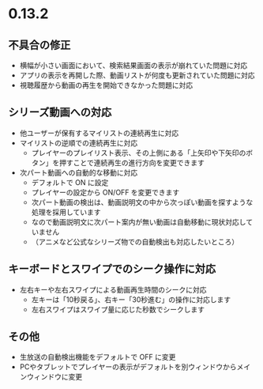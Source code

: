 ﻿# 0.13.2

## 不具合の修正

* 横幅が小さい画面において、検索結果画面の表示が崩れていた問題に対応
* アプリの表示を再開した際、動画リストが何度も更新されていた問題に対応
* 視聴履歴から動画の再生を開始できなかった問題に対応

## シリーズ動画への対応

* 他ユーザーが保有するマイリストの連続再生に対応
* マイリストの逆順での連続再生に対応
  * プレイヤーのプレイリスト表示、その上側にある「上矢印や下矢印のボタン」を押すことで連続再生の進行方向を変更できます
* 次パート動画への自動的な移動に対応
  * デフォルトで ON に設定
  * プレイヤーの設定から ON/OFF を変更できます
  * 次パート動画の検出は、動画説明文の中から次っぽい動画を探すような処理を採用しています
  * なので動画説明文に次パート案内が無い動画は自動移動に現状対応していません
  * （アニメなど公式なシリーズ物での自動検出も対応したいところ）

## キーボードとスワイプでのシーク操作に対応

* 左右キーや左右スワイプによる動画再生時間のシークに対応
  * 左キーは「10秒戻る」、右キー「30秒進む」の操作に対応します
  * 左右スワイプはスワイプ量に応じた秒数でシークします

## その他

* 生放送の自動検出機能をデフォルトで OFF に変更
* PCやタブレットでプレイヤーの表示がデフォルトを別ウィンドウからメインウィンドウに変更